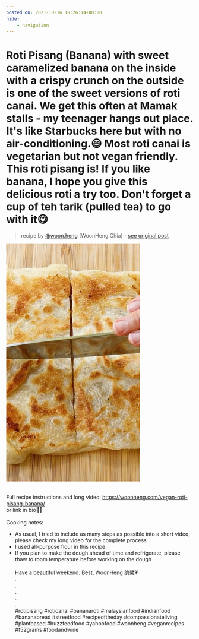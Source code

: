 ```yaml
---
posted on: 2021-10-16 18:26:14+00:00
hide:
    - navigation
---
```


# Roti Pisang (Banana) with sweet caramelized banana on the inside with a crispy crunch on the outside is one of the sweet versions of roti canai. We get this often at Mamak stalls - my teenager hangs out place. It's like Starbucks here but with no air-conditioning.😄 Most roti canai is vegetarian but not vegan friendly. This roti pisang is! If you like banana, I hope you give this delicious roti a try too. Don't forget a cup of teh tarik (pulled tea) to go with it😋⁣ 

> recipe by [@woon.heng](https://www.instagram.com/woon.heng/) 
(WoonHeng Chia) - [see original post](https://instagram.com/p/CVGXCx2pbVN)

![](../img/woon.heng_16-10-2021_1810.png)

⁣  
Full recipe instructions and long video: https://woonheng.com/vegan-roti-pisang-banana/⁣  
or link in bio☝🏼⁣  
⁣  
Cooking notes:⁣  
- As usual, I tried to include as many steps as possible into a short video, please check my long video for the complete process⁣⁣⁣  
- I used all-purpose flour in this recipe⁣  
- If you plan to make the dough ahead of time and refrigerate, please thaw to room temperature before working on the dough⁣  
⁣  
Have a beautiful weekend. Best, WoonHeng 韵馨💗⁣⁣⁣⁣  
.⁣  
.⁣  
.⁣  
.⁣  
.⁣  
\#rotipisang \#roticanai \#bananaroti \#malaysianfood \#indianfood \#bananabread \#streetfood \#recipeoftheday \#compassionateliving \#plantbased \#buzzfeedfood \#yahoofood \#woonheng \#veganrecipes \#f52grams \#foodandwine   